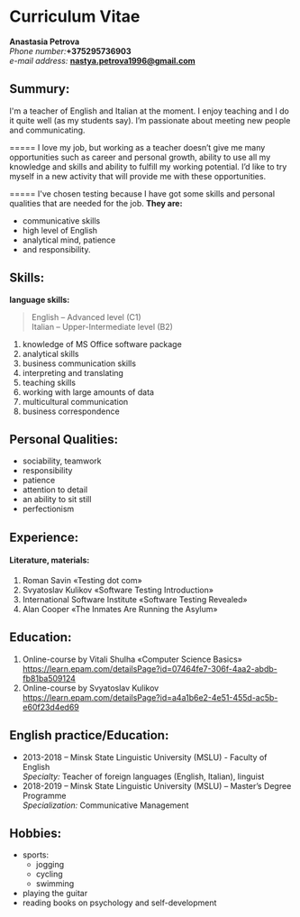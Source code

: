 # Curriculum Vitae  
**Anastasia Petrova**    
_Phone number:_**+375295736903**    
_e-mail address:_ **nastya.petrova1996@gmail.com**    
## Summury:  
I'm a teacher of English and Italian at the moment. I enjoy teaching and I do it quite well (as my students say). I’m passionate about meeting new people and communicating.

=====
I love my job, but working as a teacher doesn’t give me many opportunities such as career and personal growth, ability to use all my knowledge and skills and ability to fulfill my working potential. I’d like to try myself in a new activity that will provide me with these opportunities.

=====
I've chosen testing because I have got some skills and personal qualities that are needed for the job. **They are:**  
* communicative skills   
* high level of English  
* analytical mind, patience  
* and responsibility.  

## Skills:  
**language skills:**
> English – Advanced level (C1)  
> Italian – Upper-Intermediate level (B2)  

1.	knowledge of MS Office software package 
2.	analytical skills
3. business communication skills
4.	interpreting and translating 
5.	teaching skills
6.	working with large amounts of data
7.	multicultural communication
8.	business correspondence 

## Personal Qualities:
*	sociability, teamwork
*	responsibility 
*	patience
*	attention to detail
*	an ability to sit still 
*	perfectionism 

## Experience:
#### **Literature, materials:**
1. Roman Savin «Testing dot com»  
2. Svyatoslav Kulikov «Software Testing Introduction»   
3. International Software Institute «Software Testing Revealed»  
4. Alan Cooper «The Inmates Are Running the Asylum»  

## Education:    
1. Online-course by Vitali Shulha «Computer Science Basics» https://learn.epam.com/detailsPage?id=07464fe7-306f-4aa2-abdb-fb81ba509124  
2. Online-course by Svyatoslav Kulikov https://learn.epam.com/detailsPage?id=a4a1b6e2-4e51-455d-ac5b-e60f23d4ed69  

## English practice/Education:  
- 2013-2018 – Minsk State Linguistic University (MSLU) - Faculty of English  
_Specialty:_ Teacher of foreign languages (English, Italian), linguist   
- 2018-2019 – Minsk State Linguistic University (MSLU) – Master’s Degree Programme   
_Specialization:_ Communicative Management  
 
## Hobbies:  
* sports:  
  + jogging  
  + cycling  
  + swimming
* playing the guitar 
* reading books on psychology and self-development 
